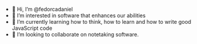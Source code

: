 - 👋 Hi, I’m @fedorcadaniel
- 👀 I’m interested in software that enhances our abilities
- 🌱 I’m currently learning how to think, how to learn and how to write good JavaScript code
- 💞️ I’m looking to collaborate on notetaking software.


<!---
fedorcadaniel/fedorcadaniel is a ✨ special ✨ repository because its `README.md` (this file) appears on your GitHub profile.
You can click the Preview link to take a look at your changes.
--->
